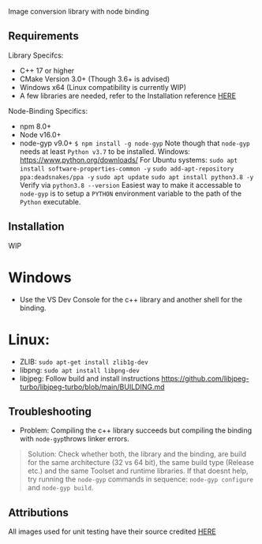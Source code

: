 Image conversion library with node binding

## Requirements

Library Specifcs:
- C++ 17 or higher
- CMake Version 3.0+ (Though 3.6+ is advised)
- Windows x64 (Linux compatibility is currently WIP)
- A few libraries are needed, refer to the Installation reference [HERE](#installation)

Node-Binding Specifics:
- npm 8.0+
- Node v16.0+
- node-gyp v9.0+
`$ npm install -g node-gyp`
Note though that `node-gyp` needs at least `Python v3.7` to be installed.
Windows: https://www.python.org/downloads/
For Ubuntu systems:
`sudo apt install software-properties-common -y`
`sudo add-apt-repository ppa:deadsnakes/ppa -y`
`sudo apt update`
`sudo apt install python3.8 -y`
Verify via `python3.8 --version`
Easiest way to make it accessable to `node-gyp` is to setup a `PYTHON` environment variable to the path of the `Python` executable.

## Installation
WIP
# Windows
- Use the VS Dev Console for the c++ library and another shell for the binding.

# Linux:
- ZLIB: `sudo apt-get install zlib1g-dev`
- libpng: `sudo apt install libpng-dev`
- libjpeg: Follow build and install instructions https://github.com/libjpeg-turbo/libjpeg-turbo/blob/main/BUILDING.md

## Troubleshooting
- Problem: Compiling the c++ library succeeds but compiling the binding with `node-gyp`throws linker errors. 
> Solution: Check whether both, the library and the binding, are build for the same architecture (32 vs 64 bit), the same build type  (Release etc.) and the same Toolset and runtime libraries.
If that doesnt help, try running the `node-gyp` commands in sequence: `node-gyp configure` and `node-gyp build`.

## Attributions

All images used for unit testing have their source credited [HERE](ATTRIBUTIONS.md)
